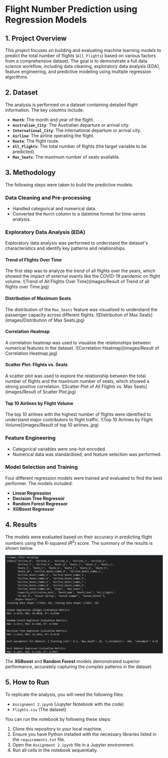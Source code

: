 
# Flight Number Prediction using Regression Models

## 1. Project Overview
This project focuses on building and evaluating machine learning models to predict the total number of flights (`All_Flights`) based on various factors from a comprehensive dataset. The goal is to demonstrate a full data science workflow, including data cleaning, exploratory data analysis (EDA), feature engineering, and predictive modeling using multiple regression algorithms.

## 2. Dataset
The analysis is performed on a dataset containing detailed flight information. The key columns include:
* **`Month`**: The month and year of the flight.
* **`Australian_City`**: The Australian departure or arrival city.
* **`International_City`**: The international departure or arrival city.
* **`Airline`**: The airline operating the flight.
* **`Route`**: The flight route.
* **`All_Flights`**: The total number of flights (the target variable to be predicted).
* **`Max_Seats`**: The maximum number of seats available.

## 3. Methodology
The following steps were taken to build the predictive models:

### Data Cleaning and Pre-processing
* Handled categorical and numerical data.
* Converted the `Month` column to a datetime format for time-series analysis.

### Exploratory Data Analysis (EDA)
Exploratory data analysis was performed to understand the dataset's characteristics and identify key patterns and relationships.

#### Trend of Flights Over Time
The first step was to analyze the trend of all flights over the years, which showed the impact of external events like the COVID-19 pandemic on flight volume.
![Trend of All Flights Over Time](images/Result of Trend of all flights over Time.jpg)

#### Distribution of Maximum Seats
The distribution of the `Max_Seats` feature was visualised to understand the passenger capacity across different flights.
![Distribution of Max Seats](images/Distribution of Max Seats.jpg)

#### Correlation Heatmap
A correlation heatmap was used to visualise the relationships between numerical features in the dataset.
![Correlation Heatmap](images/Result of Correlation Heatmap.jpg)

#### Scatter Plot: Flights vs. Seats
A scatter plot was used to explore the relationship between the total number of flights and the maximum number of seats, which showed a strong positive correlation.
![Scatter Plot of All Flights vs. Max Seats](images/Result of Scatter Plot.jpg)

#### Top 10 Airlines by Flight Volume
The top 10 airlines with the highest number of flights were identified to understand major contributors to flight traffic.
![Top 10 Airlines by Flight Volume](images/Result of top 10 airlines..jpg)

### Feature Engineering
* Categorical variables were one-hot encoded.
* Numerical data was standardised, and feature selection was performed.

### Model Selection and Training
Four different regression models were trained and evaluated to find the best performer. The models included:
* **Linear Regression**
* **Decision Tree Regressor**
* **Random Forest Regressor**
* **XGBoost Regressor**

## 4. Results
The models were evaluated based on their accuracy in predicting flight numbers using the R-squared ($R^2$) score. The summary of the results is shown below.

![Model Performance Results](images/Results.jpg)

The **XGBoost** and **Random Forest** models demonstrated superior performance, accurately capturing the complex patterns in the dataset.

## 5. How to Run
To replicate the analysis, you will need the following files:
* `Assignment 2.ipynb` (Jupyter Notebook with the code)
* `Flights.csv` (The dataset)

You can run the notebook by following these steps:
1.  Clone this repository to your local machine.
2.  Ensure you have Python installed with the necessary libraries listed in the `requirements.txt` file.
3.  Open the `Assignment 2.ipynb` file in a Jupyter environment.
4.  Run all cells in the notebook sequentially.

